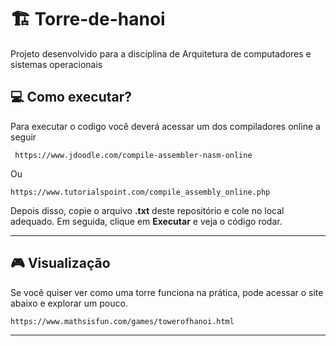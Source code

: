 # 🏗️ Torre-de-hanoi
Projeto desenvolvido para a disciplina de Arquitetura de computadores e sistemas operacionais

## 💻  Como executar?
Para executar o codigo você deverá acessar um dos compiladores online a seguir <br>
```
 https://www.jdoodle.com/compile-assembler-nasm-online
```
Ou
```
https://www.tutorialspoint.com/compile_assembly_online.php
```
Depois disso, copie o arquivo **.txt** deste repositório e cole no local adequado. Em seguida, clique em **Executar** e veja o código rodar.

---
## 🎮 Visualização
Se você quiser ver como uma torre funciona na prática, pode acessar o site abaixo e explorar um pouco.
```
https://www.mathsisfun.com/games/towerofhanoi.html
```

---
